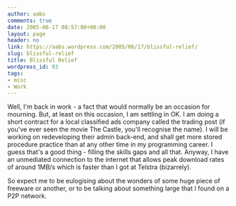 ```yaml
---
author: aabs
comments: true
date: 2005-06-17 08:57:00+00:00
layout: page
header: no
link: https://aabs.wordpress.com/2005/06/17/blissful-relief/
slug: blissful-relief
title: Blissful Relief
wordpress_id: 93
tags:
- misc
- Work
---
```


Well, I'm back in work - a fact that would normally be an occasion for mourning. But, at least on this occasion, I am settling in OK. I am doing a short contract for a local classified ads company called the trading post (if you've ever seen the movie The Castle, you'll recognise the name). I will be working on redeveloping their admin back-end, and shall get more stored procedure practice than at any other time in my programming career. I guess that's a good thing - filling the skills gaps and all that. Anyway, I have an unmediated connection to the internet that allows peak download rates of around 1MB/s which is faster than I got at Telstra (bizarrely).

So expect me to be eulogising about the wonders of some huge piece of freeware or another, or to be talking about something large that I found on a P2P network.
